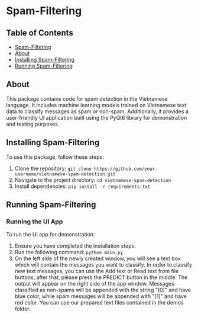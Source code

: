 # Spam-Filtering <a name="spam-filtering"></a>

## Table of Contents
* [Spam-Filtering](#spam-filtering)
 * [About](#about)
 * [Installing Spam-Filtering](#installation)
 * [Running Spam-Filtering](#usage)


## About <a name="about"></a>

This package contains code for spam detection in the Vietnamese language. It includes machine learning models trained on Vietnamese text data to classify messages as spam or non-spam. Additionally, it provides a user-friendly UI application built using the PyQt6 library for demonstration and testing purposes.


## Installing Spam-Filtering <a name="installation"></a>

To use this package, follow these steps:

1. Clone the repository: `git clone https://github.com/your-username/vietnamese-spam-detection.git`
2. Navigate to the project directory: `cd vietnamese-spam-detection`
3. Install dependencies: `pip install -r requirements.txt`

## Running Spam-Filtering <a name="usage"></a>

### Running the UI App

To run the UI app for demonstration:

1. Ensure you have completed the installation steps.
2. Run the following command: `python main.py`
3. On the left side of the newly created window, you will see a text box which will contain the messages you want to classify. In order to classify new text messages, you can use the Add text or Read text from file buttons, after that, please press the PREDICT button in the middle. The output will appear on the right side of the app window. Messages classified as non-spams will be appended with the string "[0]" and have blue color, while spam messages will be appended with "[1]" and have red color. You can use our prepared text files contained in the demos folder.
